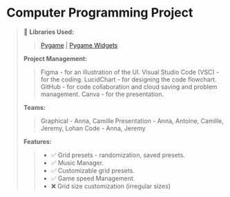 # Computer Programming Project

> 📖 **Libraries Used:**
>> [Pygame](www.pygame.org/) | [Pygame Widgets](https://pypi.org/project/pygame-widgets/)
> 
> **Project Management:**
>> Figma - for an illustration of the UI.
>> Visual Studio Code (VSC) - for the coding.
>> LucidChart - for designing the code flowchart. 
>> GitHub - for code collaboration and cloud saving and problem management.
>> Canva - for the presentation.
>
> **Teams:**
>> Graphical - Anna, Camille
>> Presentation - Anna, Antoine, Camille, Jeremy, Lohan
>> Code - Anna, Jeremy
>
> **Features:**
>> * :white_check_mark: Grid presets - randomization, saved presets. 
>> * :white_check_mark: Music Manager.
>> * :white_check_mark: Customizable grid presets.
>> * :white_check_mark: Game speed Management.
>> * :x: Grid size customization (irregular sizes)
>



